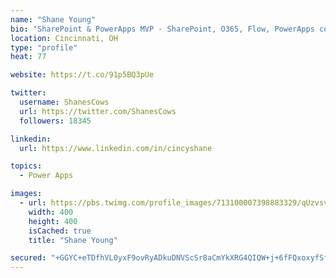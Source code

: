 ```yaml
---
name: "Shane Young"
bio: "SharePoint & PowerApps MVP - SharePoint, O365, Flow, PowerApps consulting? @PowerApps911 | Pure Snark? You found it."
location: Cincinnati, OH
type: "profile"
heat: 77

website: https://t.co/91p5BQ3pUe

twitter:
  username: ShanesCows
  url: https://twitter.com/ShanesCows
  followers: 18345

linkedin:
  url: https://www.linkedin.com/in/cincyshane

topics:
  - Power Apps

images:
  - url: https://pbs.twimg.com/profile_images/713100007398883329/qUzvsvQ3_400x400.jpg
    width: 400
    height: 400
    isCached: true
    title: "Shane Young"

secured: "+GGYC+eTDfhVL0yxF9ovRyADkuDNVScSr8aCmYkXRG4QIQW+j+6fFQxoxyfSfmcMDMv+RmWQnCdlwZXO+JIP6OZxpPD4WzN18Bxy8Z+gf8WbpSI7Glcwn39t/vk2csZhG0fTpvlIs+j4420xTzjBek/phdPKHLUNSaFwORMcUhBaJQ3MXVS65Kk6t8PcDrebmtdBVoJXbCXJY/27ccDuZBfws7GS5fUAJyY8dZzMcjnik/jEsIsxM1mHtFrOvSyOHmzR7+vg9GqNXc3zgADIqtBHQNEmp+76NsTxIgF/++ea4teezmjOPHZ61gwHZnygrv1f0iCMTJm8h2fHbjbHNYqhK4VWwVBBurY4PhgtWbwiv0SrrDTZRB9Q/dvTfHYAelxZNTcDkexLvDtOUlr7FvTnsoqfsY4zT3u0ikvnPZU=;zmD/tBi+S64dyC3hMKBO2w=="
---
```


